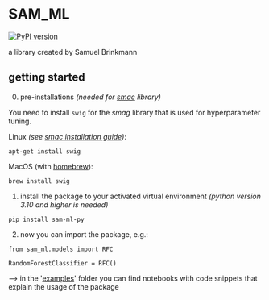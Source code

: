# SAM_ML

[![PyPI version](https://badge.fury.io/py/sam-ml-py.svg)](https://badge.fury.io/py/sam-ml-py)

a library created by Samuel Brinkmann

## getting started

0. pre-installations *(needed for [smac](https://github.com/automl/SMAC3) library)*

You need to install `swig` for the *smag* library that is used for hyperparameter tuning.

Linux *(see [smac installation guide](https://automl.github.io/SMAC3/main/1_installation.html))*:

```
apt-get install swig
```

MacOS (with [homebrew](https://formulae.brew.sh/formula/swig)):

```
brew install swig
```

1. install the package to your activated virtual environment *(python version 3.10 and higher is needed)*

```
pip install sam-ml-py
```

2. now you can import the package, e.g.:

```
from sam_ml.models import RFC

RandomForestClassifier = RFC()
```

--> in the '[examples](https://github.com/Priapos1004/SAM_ML/tree/main/examples)' folder you can find notebooks with code snippets that explain the usage of the package
